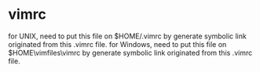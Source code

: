 # vimrc
for UNIX, need to put this file on $HOME/.vimrc by generate symbolic link originated from this .vimrc file.
for Windows, need to put this file on $HOME\vimfiles\vimrc by generate symbolic link originated from this .vimrc file.

